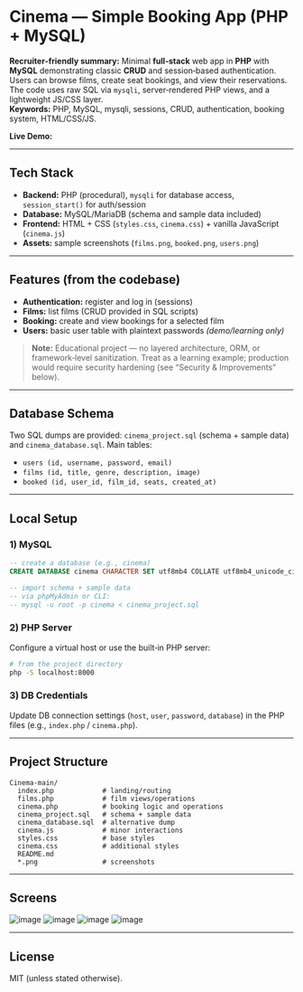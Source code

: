 # Cinema — Simple Booking App (PHP + MySQL)

**Recruiter‑friendly summary:** Minimal **full‑stack** web app in **PHP** with **MySQL** demonstrating classic **CRUD** and session‑based authentication. Users can browse films, create seat bookings, and view their reservations. The code uses raw SQL via `mysqli`, server‑rendered PHP views, and a lightweight JS/CSS layer.  
**Keywords:** PHP, MySQL, mysqli, sessions, CRUD, authentication, booking system, HTML/CSS/JS.

**Live Demo:** <!-- TODO: add production URL here, e.g., https://example.com/cinema -->

---

## Tech Stack

- **Backend:** PHP (procedural), `mysqli` for database access, `session_start()` for auth/session
- **Database:** MySQL/MariaDB (schema and sample data included)
- **Frontend:** HTML + CSS (`styles.css`, `cinema.css`) + vanilla JavaScript (`cinema.js`)
- **Assets:** sample screenshots (`films.png`, `booked.png`, `users.png`)

---

## Features (from the codebase)

- **Authentication:** register and log in (sessions)
- **Films:** list films (CRUD provided in SQL scripts)
- **Booking:** create and view bookings for a selected film
- **Users:** basic user table with plaintext passwords *(demo/learning only)*

> **Note:** Educational project — no layered architecture, ORM, or framework‑level sanitization. Treat as a learning example; production would require security hardening (see “Security & Improvements” below).

---

## Database Schema

Two SQL dumps are provided: `cinema_project.sql` (schema + sample data) and `cinema_database.sql`. Main tables:

- `users (id, username, password, email)`
- `films (id, title, genre, description, image)`
- `booked (id, user_id, film_id, seats, created_at)`

---

## Local Setup

### 1) MySQL
```sql
-- create a database (e.g., cinema)
CREATE DATABASE cinema CHARACTER SET utf8mb4 COLLATE utf8mb4_unicode_ci;

-- import schema + sample data
-- via phpMyAdmin or CLI:
-- mysql -u root -p cinema < cinema_project.sql
```

### 2) PHP Server
Configure a virtual host or use the built‑in PHP server:

```bash
# from the project directory
php -S localhost:8000
```

### 3) DB Credentials
Update DB connection settings (`host`, `user`, `password`, `database`) in the PHP files (e.g., `index.php` / `cinema.php`).

---

## Project Structure

```
Cinema-main/
  index.php            # landing/routing
  films.php            # film views/operations
  cinema.php           # booking logic and operations
  cinema_project.sql   # schema + sample data
  cinema_database.sql  # alternative dump
  cinema.js            # minor interactions
  styles.css           # base styles
  cinema.css           # additional styles
  README.md
  *.png                # screenshots
```

---

## Screens

![image](https://user-images.githubusercontent.com/70780585/181725098-41c12922-49f8-4842-bee2-bbbadaee422c.png)
![image](https://user-images.githubusercontent.com/70780585/181725154-b0d33418-4d49-476a-aceb-3b6c9eeb2f16.png)
![image](https://user-images.githubusercontent.com/70780585/181725225-67435e9f-0a7d-4a0d-b37d-543cccd79be9.png)
![image](https://user-images.githubusercontent.com/70780585/181725265-0cc8df48-5322-438f-9dfc-dcdb2b543c8a.png)

---

## License

MIT (unless stated otherwise).
